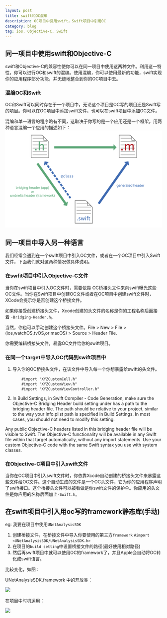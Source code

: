 ```yaml
---
layout: post
title: swift和OC混编
description: OC项目中引用swift，Swift项目中引用OC
category: blog
tag: ios, Objective-C, Swift
---
```


## 同一项目中使用swift和Objective-C

swift和Objective-C的兼容性使你可以在同一项目中使用这两种文件。利用这一特性，你可以进行OC和swift的混编。使用混编，你可以使用最新的功能，swift实现你的应用程序部分功能，并无缝地整合到你的OC项目中去。

### 混编OC和Swift

OC和Swift可以同时存在于一个项目中，无论这个项目是OC写的项目还是Swift写的项目。你可以在OC项目中添加swift文件，也可以在swift项目中添加OC文件。

混编和单一语言的程序略有不同，这取决于你写的是一个应用还是一个框架。用两种语言混编一个应用的描述如下：
![](../../images/summ-ocswift-hunbain/ocswift-description.png)

## 同一项目中导入另一种语言

我们经常会遇到在一个swift项目中引入OC文件，或者在一个OC项目中引入Swift文件，下面我们就对这两种情况做具体说明。

### 在swfit项目中引入Objective-C文件

当你在swift项目中引入OC文件时，需要依靠 OC桥接头文件来向swift曝光这些OC文件。当你在Swift项目中创建OC文件或者在OC项目中创建swift文件时，XCode会提示你是否创建这个桥接文件。

如果你接受创建桥接头文件，Xcode创建的头文件的名称是你的工程名称后面接着 `-Bridging-Header.h`。

当然，你也可以手动创建这个桥接头文件。File > New > File >(ios,watchOS,tvOS,or macOS) > Source > Header File.

你需要编辑桥接头文件，暴露OC文件给你的swift项目。

### 在同一个target中导入OC代码到swift项目中

1. 导入你的OC桥接头文件，在该文件中导入每一个你想暴露给swift的头文件。

	```
		#import "XYZCustomCell.h"
		#import "XYZCustomView.h"
		#import "XYZCustomViewController.h"
	```
2. In Build Settings, in Swift Compiler - Code Generation, make sure the Objective-C Bridging Header build setting under has a path to the bridging header file.
The path should be relative to your project, similar to the way your Info.plist path is specified in Build Settings. In most cases, you should not need to modify this setting.

Any public Objective-C headers listed in this bridging header file will be visible to Swift. The Objective-C functionality will be available in any Swift file within that target automatically, without any import statements. Use your custom Objective-C code with the same Swift syntax you use with system classes.

### 在Objective-C项目中引入swift文件

当你在OC项目中引入swift文件时，你依靠Xcode自动创建的桥接头文件来暴露这些文件给OC文件。这个自动生成的文件是一个OC头文件，它为你的应用程序声明了swift接口。这个桥接头文件可以被看做是你swift文件的保护伞。你应用的头文件是你应用的名称后面加上`-Swift.h`。


## 在swift项目中引入用oc写的framework静态库(手动)

eg: 我要在项目中使用`UNetAnalysisSDK`

1. 创建桥接文件，在桥接文件中导入你要使用的第三方`framework`
    `#import <UNetAnalysisSDK/UNetAnalysisSDK.h>`
2. 在项目的`build setting`中设置桥接文件的路径(最好使用相对路径)
3. 然后再swift项目中就可以使用OC的framework了，并且Apple会自动将OC转化成swift语言。

比较变化，如图： 

UNetAnalysisSDK.framework 中的开放类： 

![](https://ws2.sinaimg.cn/large/006tNbRwgy1fwjc1wkj6sj30w60l40ze.jpg)

在项目中时机运用：

![](https://ws4.sinaimg.cn/large/006tNbRwgy1fwjc3p4evdj30zd0luqan.jpg)


